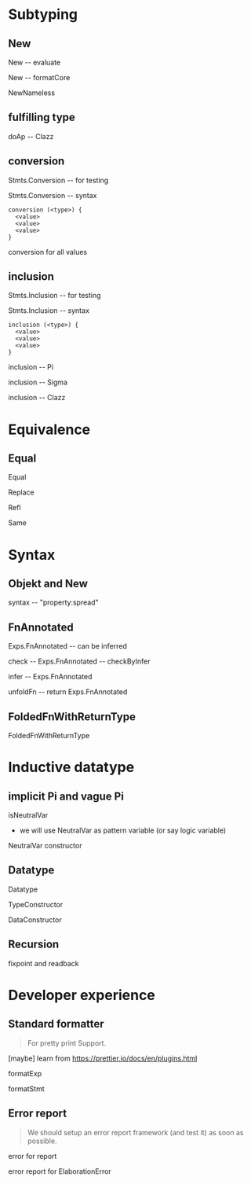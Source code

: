 # Subtyping

## New

New -- evaluate

New -- formatCore

NewNameless

## fulfilling type

doAp -- Clazz

## conversion

Stmts.Conversion -- for testing

Stmts.Conversion -- syntax

```
conversion (<type>) {
  <value>
  <value>
  <value>
}
```

conversion for all values

## inclusion

Stmts.Inclusion -- for testing

Stmts.Inclusion -- syntax

```
inclusion (<type>) {
  <value>
  <value>
  <value>
}
```

inclusion -- Pi

inclusion -- Sigma

inclusion -- Clazz

# Equivalence

## Equal

Equal

Replace

Refl

Same

# Syntax

## Objekt and New

syntax -- "property:spread"

## FnAnnotated

Exps.FnAnnotated -- can be inferred

check -- Exps.FnAnnotated -- checkByInfer

infer -- Exps.FnAnnotated

unfoldFn -- return Exps.FnAnnotated

## FoldedFnWithReturnType

FoldedFnWithReturnType

# Inductive datatype

## implicit Pi and vague Pi

isNeutralVar

- we will use NeutralVar as pattern variable (or say logic variable)

NeutralVar constructor

## Datatype

Datatype

TypeConstructor

DataConstructor

## Recursion

fixpoint and readback

# Developer experience

## Standard formatter

> For pretty print Support.

[maybe] learn from https://prettier.io/docs/en/plugins.html

formatExp

formatStmt

## Error report

> We should setup an error report framework (and test it) as soon as possible.

error for report

error report for ElaborationError

